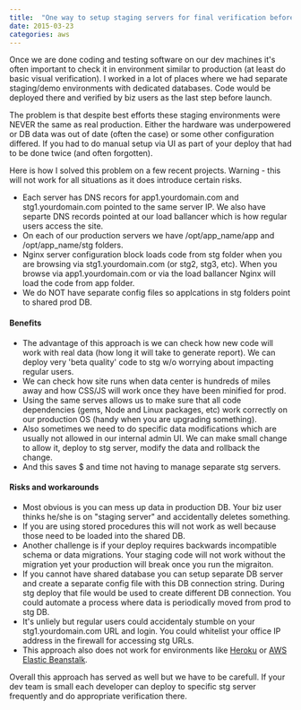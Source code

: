 ```yaml
---
title:  "One way to setup staging servers for final verification before going live"
date: 2015-03-23
categories: aws
---
```


Once we are done coding and testing software on our dev machines it's often important to check it in environment similar to production (at least do basic visual verification).  I worked in a lot of places where we had separate staging/demo environments with dedicated databases.  Code would be deployed there and verified by biz users as the last step before launch.

The problem is that despite best efforts these staging environments were NEVER the same as real production.  Either the hardware was underpowered or DB data was out of date (often the case) or some other configuration differed.  If you had to do manual setup via UI as part of your deploy that had to be done twice (and often forgotten).

Here is how I solved this problem on a few recent projects.  Warning - this will not work for all situations as it does introduce certain risks.

* Each server has DNS recors for app1.yourdomain.com and stg1.yourdomain.com pointed to the same server IP.  We also have separte DNS records pointed at our load ballancer which is how regular users access the site.
* On each of our production servers we have /opt/app_name/app and /opt/app_name/stg folders.
* Nginx server configuration block loads code from stg folder when you are browsing via stg1.yourdomain.com (or stg2, stg3, etc).  When you browse via app1.yourdomain.com or via the load ballancer Nginx will load the code from app folder.
* We do NOT have separate config files so applcations in stg folders point to shared prod DB.

#### Benefits
* The advantage of this approach is we can check how new code will work with real data (how long it will take to generate report).  We can deploy very 'beta quality' code to stg w/o worrying about impacting regular users.
* We can check how site runs when data center is hundreds of miles away and how CSS/JS will work once they have been minified for prod.
* Using the same serves allows us to make sure that all code dependencies (gems, Node and Linux packages, etc) work correctly on our production OS (handy when you are upgrading something).
* Also sometimes we need to do specific data modifications which are usually not allowed in our internal admin UI.  We can make small change to allow it, deploy to stg server, modify the data and rollback the change.
* And this saves $ and time not having to manage separate stg servers.

#### Risks and workarounds
* Most obvious is you can mess up data in production DB.  Your biz user thinks he/she is on "staging server" and accidentally deletes something.
* If you are using stored procedures this will not work as well because those need to be loaded into the shared DB.
* Another challenge is if your deploy requires backwards incompatible schema or data migrations.  Your staging code will not work without the migration yet your production will break once you run the migraiton.
* If you cannot have shared database you can setup separate DB server and create a separate config file with this DB connection string.  During stg deploy that file would be used to create different DB connection.  You could automate a process where data is periodically moved from prod to stg DB.
* It's unliely but regular users could accidentaly stumble on your stg1.yourdomain.com URL and login.  You could whitelist your office IP address in the firewall for accessing stg URLs.
* This approach also does not work for environments like [Heroku](https://www.heroku.com/) or [AWS Elastic Beanstalk](https://aws.amazon.com/elasticbeanstalk/).

Overall this approach has served as well but we have to be carefull.  If your dev team is small each developer can deploy to specific stg server frequently and do appropriate verification there.
